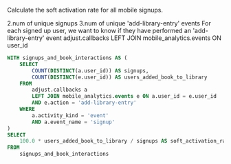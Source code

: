 Calculate the soft activation rate for all mobile signups.

2.num of unique signups 
3.num of unique 'add-library-entry' events 
For each signed up user, we want to know if they have performed an 'add-library-entry' event
adjust.callbacks LEFT JOIN mobile_analytics.events ON user_id 

```sql
WITH signups_and_book_interactions AS (
	SELECT
		COUNT(DISTINCT(a.user_id)) AS signups,
		COUNT(DISTINCT(e.user_id)) AS users_added_book_to_library
	FROM
		adjust.callbacks a
		LEFT JOIN mobile_analytics.events e ON a.user_id = e.user_id
		AND e.action = 'add-library-entry'
	WHERE
		a.activity_kind = 'event'
		AND a.event_name = 'signup'
)
SELECT
	100.0 * users_added_book_to_library / signups AS soft_activation_rate
FROM
	signups_and_book_interactions
```